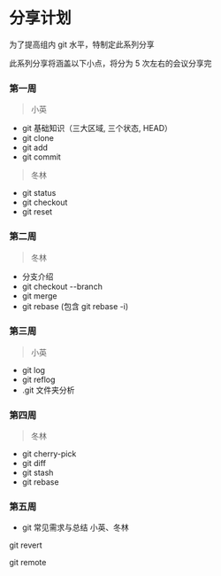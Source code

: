 # 分享计划

为了提高组内 git 水平，特制定此系列分享

此系列分享将涵盖以下小点，将分为 5 次左右的会议分享完

### 第一周

> 小英
- git 基础知识（三大区域, 三个状态, HEAD）
- git clone
- git add
- git commit

> 冬林
- git status
- git checkout
- git reset

### 第二周

> 冬林
- 分支介绍
- git checkout --branch
- git merge
- git rebase (包含 git rebase -i)

### 第三周

> 小英
- git log
- git reflog
- .git 文件夹分析

### 第四周

> 冬林
- git cherry-pick
- git diff
- git stash
- git rebase


### 第五周

- git 常见需求与总结 小英、冬林





git revert

git remote 